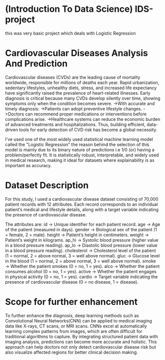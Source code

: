 # (Introduction To Data Science) IDS-project
this was very basic project which deals with Logistic Regression 

# Cardiovascular Diseases Analysis And Prediction 

Cardiovascular diseases (CVDs) are the leading cause of mortality worldwide, responsible for millions of deaths each year. Rapid urbanization, sedentary lifestyles, unhealthy diets, stress, and increased life expectancy have significantly raised the prevalence of heart-related illnesses. Early diagnosis is critical because many CVDs develop silently over time, showing symptoms only when the condition becomes severe.
->With accurate and timely diagnosis:
->Patients can adopt preventive lifestyle changes.
->Doctors can recommend proper medications or interventions before complications arise.
->Healthcare systems can reduce the economic burden of advanced treatments and hospitalizations.
Thus, building efficient, data-driven tools for early detection of CVD risk has become a global necessity.

I've used one of the most widely used statistical machine learning model called the "Logistic Regression"
the reason behind the selection of this model is mainly due to its binary nature of predictions i.e 1/0 (or) having a problem/perfectly fit.
It is statistically robust, interpretable, and widely used in medical research, making it ideal for datasets where explainability is as important as accuracy.

# Dataset Description

For this study, I used a cardiovascular disease dataset consisting of 70,000 patient records with 12 attributes. Each record corresponds to an individual patient’s medical and lifestyle details, along with a target variable indicating the presence of cardiovascular disease.

The attributes are:
id → Unique identifier for each patient record.
age → Age of the patient (measured in days).
gender → Biological sex of the patient (1 = female, 2 = male).
height → Patient’s height in centimeters.
weight → Patient’s weight in kilograms.
ap_hi → Systolic blood pressure (higher value in a blood pressure reading).
ap_lo → Diastolic blood pressure (lower value in a blood pressure reading).
cholesterol → Cholesterol level of the patient (1 = normal, 2 = above normal, 3 = well above normal).
gluc → Glucose level in the blood (1 = normal, 2 = above normal, 3 = well above normal).
smoke → Whether the patient smokes (0 = no, 1 = yes).
alco → Whether the patient consumes alcohol (0 = no, 1 = yes).
active → Whether the patient engages in physical activity (0 = no, 1 = yes).
cardio → Target variable indicating the presence of cardiovascular disease (0 = no disease, 1 = disease).

# Scope for further enhancement 

To further enhance the diagnosis, deep learning methods such as Convolutional Neural Networks(CNN) can be applied to medical imaging data like X-rays, CT scans, or MRI scans. CNNs excel at automatically learning complex patterns from images, which are often difficult for traditional algorithms to capture. By integrating structured patient data with imaging analysis, predictions can become more accurate and holistic. This approach can help doctors not only detect cardiovascular disease risk but also visualize affected regions for better clinical decision making.

